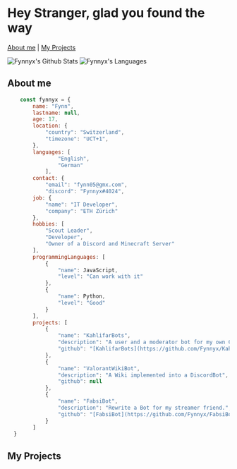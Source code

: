 # Hey Stranger, glad you found the way

[About me](https://github.com/Fynnyx#about-me) | [My Projects](https://github.com/Fynnyx#my-projects)

![Fynnyx's Github Stats](https://github-readme-stats.vercel.app/api?username=Fynnyx&title_color=e5b05e&icon_color=8c61db&text_color=e06151&bg_color=23272e&show_icons=true&hide_border=true&count_private=true)
![Fynnyx's Languages](https://github-readme-stats.vercel.app/api/top-langs?username=Fynnyx&title_color=e5b05e&icon_color=8c61db&text_color=e06151&bg_color=23272e&hide_border=true)


## About me

```javascript
    const fynnyx = {
        name: "Fynn",
        lastname: null,
        age: 17,
        location: {
            "country": "Switzerland",
            "timezone": "UCT+1",
        },
        languages: [
                "English",
                "German"
            ],
        contact: {
            "email": "fynn05@gmx.com",
            "discord": "Fynnyx#4024",
        job: {
            "name": "IT Developer",
            "company": "ETH Zürich"
        },
        hobbies: [
            "Scout Leader",
            "Developer",
            "Owner of a Discord and Minecraft Server"
        ],
        programmingLanguages: [
            {
                "name": JavaScript,
                "level": "Can work with it"
            },
            {
                "name": Python,
                "level": "Good"
            }
        ],
        projects: [
            {
                "name": "KahlifarBots",
                "description": "A user and a moderator bot for my own Community Discord Server",
                "github": "[KahlifarBots](https://github.com/Fynnyx/KahlifarBots)"
            },
            {
                "name": "ValorantWikiBot",
                "description": "A Wiki implemented into a DiscordBot",
                "github": null
            },
            {
                "name": "FabsiBot",
                "description": "Rewrite a Bot for my streamer friend.",
                "github": "[FabsiBot](https://github.com/Fynnyx/FabsiBots)"
            }
        ]
  }    
```

## My Projects
